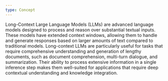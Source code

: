 ```yaml
---
type: Concept
---
```


Long-Context Large Language Models (LLMs) are advanced language models designed to process and reason over substantial textual inputs. These models have extended context windows, allowing them to handle and generate responses based on larger amounts of text compared to traditional models. Long-context LLMs are particularly useful for tasks that require comprehensive understanding and generation of lengthy documents, such as document comprehension, multi-turn dialogue, and summarization. Their ability to process extensive information in a single inference step makes them well-suited for applications that require deep contextual understanding and knowledge integration.